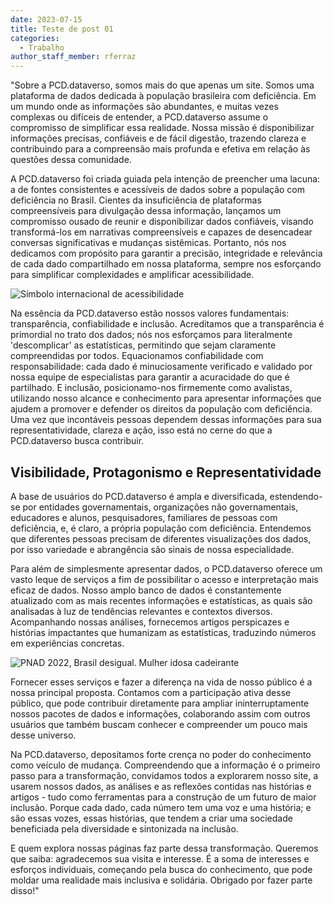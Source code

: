 ```yaml
---
date: 2023-07-15
title: Teste de post 01
categories:
  - Trabalho
author_staff_member: rferraz
---
```

"Sobre a PCD.dataverso, somos mais do que apenas um site. Somos uma plataforma de dados dedicada à população brasileira com deficiência. Em um mundo onde as informações são abundantes, e muitas vezes complexas ou difíceis de entender, a PCD.dataverso assume o compromisso de simplificar essa realidade. Nossa missão é disponibilizar informações precisas, confiáveis e de fácil digestão, trazendo clareza e contribuindo para a compreensão mais profunda e efetiva em relação às questões dessa comunidade.

A PCD.dataverso foi criada guiada pela intenção de preencher uma lacuna: a de fontes consistentes e acessíveis de dados sobre a população com deficiência no Brasil. Cientes da insuficiência de plataformas compreensíveis para divulgação dessa informação, lançamos um compromisso ousado de reunir e disponibilizar dados confiáveis, visando transformá-los em narrativas compreensíveis e capazes de desencadear conversas significativas e mudanças sistêmicas. Portanto, nós nos dedicamos com propósito para garantir a precisão, integridade e relevância de cada dado compartilhado em nossa plataforma, sempre nos esforçando para simplificar complexidades e amplificar acessibilidade.

![Símbolo internacional de acessibilidade](images/acessibility-icon.jpg)

Na essência da PCD.dataverso estão nossos valores fundamentais: transparência, confiabilidade e inclusão. Acreditamos que a transparência é primordial no trato dos dados; nós nos esforçamos para literalmente 'descomplicar' as estatísticas, permitindo que sejam claramente compreendidas por todos. Equacionamos confiabilidade com responsabilidade: cada dado é minuciosamente verificado e validado por nossa equipe de especialistas para garantir a acuracidade do que é partilhado. E inclusão, posicionamo-nos firmemente como avalistas, utilizando nosso alcance e conhecimento para apresentar informações que ajudem a promover e defender os direitos da população com deficiência. Uma vez que incontáveis pessoas dependem dessas informações para sua representatividade, clareza e ação, isso está no cerne do que a PCD.dataverso busca contribuir.

## Visibilidade, Protagonismo e Representatividade

A base de usuários do PCD.dataverso é ampla e diversificada, estendendo-se por entidades governamentais, organizações não governamentais, educadores e alunos, pesquisadores, familiares de pessoas com deficiência, e, é claro, a própria população com deficiência. Entendemos que diferentes pessoas precisam de diferentes visualizações dos dados, por isso variedade e abrangência são sinais de nossa especialidade. 

Para além de simplesmente apresentar dados, o PCD.dataverso oferece um vasto leque de serviços a fim de possibilitar o acesso e interpretação mais eficaz de dados. Nosso amplo banco de dados é constantemente atualizado com as mais recentes informações e estatísticas, as quais são analisadas à luz de tendências relevantes e contextos diversos. Acompanhando nossas análises, fornecemos artigos perspicazes e histórias impactantes que humanizam as estatísticas, traduzindo números em experiências concretas.

![PNAD 2022, Brasil desigual. Mulher idosa cadeirante](https://jornalistainclusivo.com/wp-content/uploads/2023/07/brasil-desigual-pnad-2022-mulher-idosa.jpg)

Fornecer esses serviços e fazer a diferença na vida de nosso público é a nossa principal proposta. Contamos com a participação ativa desse público, que pode contribuir diretamente para ampliar ininterruptamente nossos pacotes de dados e informações, colaborando assim com outros usuários que também buscam conhecer e compreender um pouco mais desse universo.

Na PCD.dataverso, depositamos forte crença no poder do conhecimento como veículo de mudança. Compreendendo que a informação é o primeiro passo para a transformação, convidamos todos a explorarem nosso site, a usarem nossos dados, as análises e as reflexões contidas nas histórias e artigos - tudo como ferramentas para a construção de um futuro de maior inclusão. Porque cada dado, cada número tem uma voz e uma história; e são essas vozes, essas histórias, que tendem a criar uma sociedade beneficiada pela diversidade e sintonizada na inclusão. 

E quem explora nossas páginas faz parte dessa transformação. Queremos que saiba: agradecemos sua visita e interesse. É a soma de interesses e esforços individuais, começando pela busca do conhecimento, que pode moldar uma realidade mais inclusiva e solidária. Obrigado por fazer parte disso!"